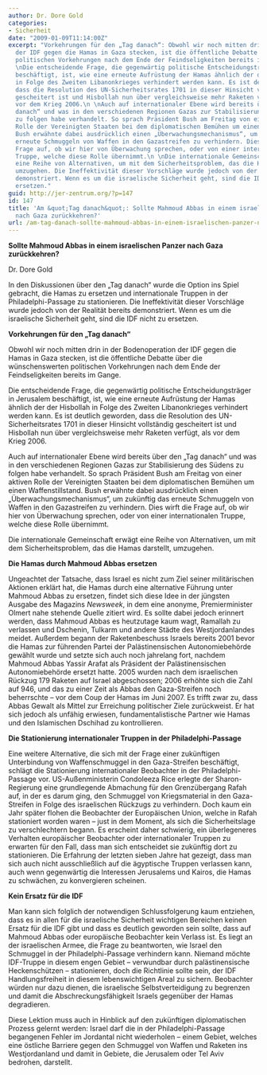 ```yaml
---
author: Dr. Dore Gold
categories:
- Sicherheit
date: "2009-01-09T11:14:00Z"
excerpt: "Vorkehrungen für den „Tag danach“: Obwohl wir noch mitten drin in der Bodenoperation
  der IDF gegen die Hamas in Gaza stecken, ist die öffentliche Debatte über die wünschenswerten
  politischen Vorkehrungen nach dem Ende der Feindseligkeiten bereits im Gange.\n
  \nDie entscheidende Frage, die gegenwärtig politische Entscheidungsträger in Jerusalem
  beschäftigt, ist, wie eine erneute Aufrüstung der Hamas ähnlich der der Hisbollah
  in Folge des Zweiten Libanonkrieges verhindert werden kann. Es ist deutlich geworden,
  dass die Resolution des UN-Sicherheitsrates 1701 in dieser Hinsicht vollständig
  gescheitert ist und Hisbollah nun über vergleichsweise mehr Raketen verfügt, als
  vor dem Krieg 2006.\n \nAuch auf internationaler Ebene wird bereits über den „Tag
  danach“ und was in den verschiedenen Regionen Gazas zur Stabilisierung des Südens
  zu folgen habe verhandelt. So sprach Präsident Bush am Freitag von einer aktiven
  Rolle der Vereinigten Staaten bei dem diplomatischen Bemühen um einen Waffenstillstand.
  Bush erwähnte dabei ausdrücklich einen „Überwachungsmechanismus“, um zukünftig das
  erneute Schmuggeln von Waffen in den Gazastreifen zu verhindern. Dies wirft die
  Frage auf, ob wir hier von Überwachung sprechen, oder von einer internationalen
  Truppe, welche diese Rolle übernimmt.\n \nDie internationale Gemeinschaft erwägt
  eine Reihe von Alternativen, um mit dem Sicherheitsproblem, das die Hamas darstellt,
  umzugehen. Die Ineffektivität dieser Vorschläge wurde jedoch von der Realität bereits
  demonstriert. Wenn es um die israelische Sicherheit geht, sind die IDF nicht zu
  ersetzen."
guid: http://jer-zentrum.org/?p=147
id: 147
title: 'Am &quot;Tag danach&quot;: Sollte Mahmoud Abbas in einem israelischen Panzer
  nach Gaza zurückkehren?'
url: /am-tag-danach-sollte-mahmoud-abbas-in-einem-israelischen-panzer-nach-gaza-zuruckkehren/
---
```



**Sollte Mahmoud Abbas in einem israelischen Panzer nach Gaza zurückkehren?**

 

Dr. Dore Gold

 

In den Diskussionen über den „Tag danach“ wurde die Option ins Spiel gebracht, die Hamas zu ersetzen und internationale Truppen in der Philadelphi-Passage zu stationieren. Die Ineffektivität dieser Vorschläge wurde jedoch von der Realität bereits demonstriert. Wenn es um die israelische Sicherheit geht, sind die IDF nicht zu ersetzen.

 

**Vorkehrungen für den „Tag danach“**



Obwohl wir noch mitten drin in der Bodenoperation der IDF gegen die Hamas in Gaza stecken, ist die öffentliche Debatte über die wünschenswerten politischen Vorkehrungen nach dem Ende der Feindseligkeiten bereits im Gange.

 

Die entscheidende Frage, die gegenwärtig politische Entscheidungsträger in Jerusalem beschäftigt, ist, wie eine erneute Aufrüstung der Hamas ähnlich der der Hisbollah in Folge des Zweiten Libanonkrieges verhindert werden kann. Es ist deutlich geworden, dass die Resolution des UN-Sicherheitsrates 1701 in dieser Hinsicht vollständig gescheitert ist und Hisbollah nun über vergleichsweise mehr Raketen verfügt, als vor dem Krieg 2006.

 

Auch auf internationaler Ebene wird bereits über den „Tag danach“ und was in den verschiedenen Regionen Gazas zur Stabilisierung des Südens zu folgen habe verhandelt. So sprach Präsident Bush am Freitag von einer aktiven Rolle der Vereinigten Staaten bei dem diplomatischen Bemühen um einen Waffenstillstand. Bush erwähnte dabei ausdrücklich einen „Überwachungsmechanismus“, um zukünftig das erneute Schmuggeln von Waffen in den Gazastreifen zu verhindern. Dies wirft die Frage auf, ob wir hier von Überwachung sprechen, oder von einer internationalen Truppe, welche diese Rolle übernimmt.

 

Die internationale Gemeinschaft erwägt eine Reihe von Alternativen, um mit dem Sicherheitsproblem, das die Hamas darstellt, umzugehen.

 

**Die Hamas durch Mahmoud Abbas ersetzen**



Ungeachtet der Tatsache, dass Israel es nicht zum Ziel seiner militärischen Aktionen erklärt hat, die Hamas durch eine alternative Führung unter Mahmoud Abbas zu ersetzen, findet sich diese Idee in der jüngsten Ausgabe des Magazins *Newsweek*, in dem eine anonyme, Premierminister Olmert nahe stehende Quelle zitiert wird. Es sollte dabei jedoch erinnert werden, dass Mahmoud Abbas es heutzutage kaum wagt, Ramallah zu verlassen und Dschenin, Tulkarm und andere Städte des Westjordanlandes meidet. Außerdem begann der Raketenbeschuss Israels bereits 2001 bevor die Hamas zur führenden Partei der Palästinensischen Autonomiebehörde gewählt wurde und setzte sich auch noch jahrelang fort, nachdem Mahmoud Abbas Yassir Arafat als Präsident der Palästinensischen Autonomiebehörde ersetzt hatte. 2005 wurden nach dem israelischen Rückzug 179 Raketen auf Israel abgeschossen; 2006 erhöhte sich die Zahl auf 946, und das zu einer Zeit als Abbas den Gaza-Streifen noch beherrschte – vor dem Coup der Hamas im Juni 2007. Es trifft zwar zu, dass Abbas Gewalt als Mittel zur Erreichung politischer Ziele zurückweist. Er hat sich jedoch als unfähig erwiesen, fundamentalistische Partner wie Hamas und den Islamischen Dschihad zu kontrollieren.

 

**Die Stationierung internationaler Truppen in der Philadelphi-Passage**



Eine weitere Alternative, die sich mit der Frage einer zukünftigen Unterbindung von Waffenschmuggel in den Gaza-Streifen beschäftigt, schlägt die Stationierung internationaler Beobachter in der Philadelphi-Passage vor. US-Außenministerin Condoleeza Rice erlegte der Sharon-Regierung eine grundlegende Abmachung für den Grenzübergang Rafah auf, in der es darum ging, den Schmuggel von Kriegsmaterial in den Gaza-Streifen in Folge des israelischen Rückzugs zu verhindern. Doch kaum ein Jahr später flohen die Beobachter der Europäischen Union, welche in Rafah stationiert worden waren – just in dem Moment, als sich die Sicherheitslage zu verschlechtern begann. Es erscheint daher schwierig, ein überlegeneres Verhalten europäischer Beobachter oder internationaler Truppen zu erwarten für den Fall, dass man sich entscheidet sie zukünftig dort zu stationieren. Die Erfahrung der letzten sieben Jahre hat gezeigt, dass man sich auch nicht ausschließlich auf die ägyptische Truppen verlassen kann, auch wenn gegenwärtig die Interessen Jerusalems und Kairos, die Hamas zu schwächen, zu konvergieren scheinen.

 

**Kein Ersatz für die IDF**



Man kann sich folglich der notwendigen Schlussfolgerung kaum entziehen, dass es in allen für die israelische Sicherheit wichtigen Bereichen keinen Ersatz für die IDF gibt und dass es deutlich geworden sein sollte, dass auf Mahmoud Abbas oder europäische Beobachter kein Verlass ist. Es liegt an der israelischen Armee, die Frage zu beantworten, wie Israel den Schmuggel in der Philadelphi-Passage verhindern kann. Niemand möchte IDF-Truppe in diesem engen Gebiet – verwundbar durch palästinensische Heckenschützen – stationieren, doch die Richtlinie sollte sein, der IDF Handlungsfreiheit in diesem lebenswichtigen Areal zu sichern. Beobachter würden nur dazu dienen, die israelische Selbstverteidigung zu begrenzen und damit die Abschreckungsfähigkeit Israels gegenüber der Hamas degradieren.

 

Diese Lektion muss auch in Hinblick auf den zukünftigen diplomatischen Prozess gelernt werden: Israel darf die in der Philadelphi-Passage begangenen Fehler im Jordantal nicht wiederholen – einem Gebiet, welches eine östliche Barriere gegen den Schmuggel von Waffen und Raketen ins Westjordanland und damit in Gebiete, die Jerusalem oder Tel Aviv bedrohen, darstellt.

 
